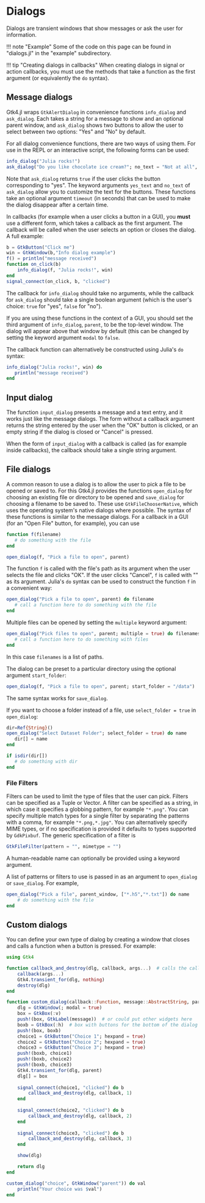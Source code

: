 # Dialogs

Dialogs are transient windows that show messages or ask the user for information.

!!! note "Example"
    Some of the code on this page can be found in "dialogs.jl" in the "example" subdirectory.

!!! tip "Creating dialogs in callbacks"
    When creating dialogs in signal or action callbacks, you must use the methods that take a function as the first argument (or equivalently the `do` syntax).

## Message dialogs

Gtk4.jl wraps `GtkAlertDialog` in convenience functions  `info_dialog` and `ask_dialog`.
Each takes a string for a message to show and an optional parent window, and `ask_dialog` shows two buttons to allow the user to select between two options: "Yes" and "No" by default.

For all dialog convenience functions, there are two ways of using them. For use in the REPL or an interactive script, the following forms can be used:

```julia
info_dialog("Julia rocks!")
ask_dialog("Do you like chocolate ice cream?"; no_text = "Not at all", yes_text = "I like it") && println("That's my favorite too.")
```
Note that `ask_dialog` returns `true` if the user clicks the button corresponding to "yes". The keyword arguments `yes_text` and `no_text` of `ask_dialog` allow you to customize the text for the buttons. These functions take an optional argument `timeout` (in seconds) that can be used to make the dialog disappear after a certain time.

In callbacks (for example when a user clicks a button in a GUI), you **must** use a different form, which takes a callback as the first argument. 
The callback will be called when the user selects an option or closes the dialog. A full example:
```julia
b = GtkButton("Click me")
win = GtkWindow(b,"Info dialog example")
f() = println("message received")
function on_click(b)
    info_dialog(f, "Julia rocks!", win)
end
signal_connect(on_click, b, "clicked")
```
The callback for `info_dialog` should take no arguments, while the callback for `ask_dialog` should take a single boolean argument (which is the user's choice: `true` for "yes", `false` for "no").

If you are using these functions in the context of a GUI, you should set the third argument of `info_dialog`, `parent`, to be the top-level window. The dialog will appear above that window by default (this can be changed by setting the keyword argument `modal` to `false`.

The callback function can alternatively be constructed using Julia's `do` syntax:
```julia
info_dialog("Julia rocks!", win) do
   println("message received")
end
```

## Input dialog

The function `input_dialog` presents a message and a text entry, and it works just like the message dialogs.
The form without a callback argument returns the string entered by the user when the "OK" button is clicked, or an empty string if the dialog is closed or "Cancel" is pressed.

When the form of `input_dialog` with a callback is called (as for example inside callbacks), the callback should take a single string argument.

## File dialogs

A common reason to use a dialog is to allow the user to pick a file to be opened or saved to.
For this Gtk4.jl provides the functions `open_dialog` for choosing an existing file or directory to be opened and `save_dialog` for choosing a filename to be saved to.
These use `GtkFileChooserNative`, which uses the operating system's native dialogs where possible.
The syntax of these functions is similar to the message dialogs.
For a callback in a GUI (for an "Open File" button, for example), you can use
```julia
function f(filename)
   # do something with the file
end

open_dialog(f, "Pick a file to open", parent)
```
The function `f` is called with the file's path as its argument when the user selects the file and clicks "OK".
If the user clicks "Cancel", `f` is called with "" as its argument.
Julia's `do` syntax can be used to construct the function `f` in a convenient way:
```julia
open_dialog("Pick a file to open", parent) do filename
   # call a function here to do something with the file
end
```
Multiple files can be opened by setting the `multiple` keyword argument:
```julia
open_dialog("Pick files to open", parent; multiple = true) do filenames
   # call a function here to do something with files
end
```
In this case `filenames` is a list of paths.

The dialog can be preset to a particular directory using the optional argument `start_folder`:
```julia
open_dialog(f, "Pick a file to open", parent; start_folder = "/data")
```
The same syntax works for `save_dialog`.

If you want to choose a folder instead of a file, use `select_folder = true` in `open_dialog`:
```julia
dir=Ref{String}()
open_dialog("Select Dataset Folder"; select_folder = true) do name
   dir[] = name
end

if isdir(dir[])
   # do something with dir
end
```

### File Filters
Filters can be used to limit the type of files that the user can pick. Filters can be specified as a Tuple or Vector.
A filter can be specified as a string, in which case it specifies a globbing pattern, for example `"*.png"`.
You can specify multiple match types for a single filter by separating the patterns with a comma, for example `"*.png,*.jpg"`.
You can alternatively specify MIME types, or if no specification is provided it defaults to types supported by `GdkPixbuf`.
The generic specification of a filter is
```julia
GtkFileFilter(pattern = "", mimetype = "")
```
A human-readable name can optionally be provided using a keyword argument.

A list of patterns or filters to use is passed in as an argument to `open_dialog` or `save_dialog`. For example,
```julia
open_dialog("Pick a file", parent_window, ["*.h5","*.txt"]) do name
    # do something with the file
end
```

## Custom dialogs

You can define your own type of dialog by creating a window that closes and calls a function when a button is pressed.
For example:
```julia
using Gtk4

function callback_and_destroy(dlg, callback, args...)  # calls the callback and destroys the dialog
    callback(args...)
    Gtk4.transient_for(dlg, nothing)
    destroy(dlg)
end

function custom_dialog(callback::Function, message::AbstractString, parent::GtkWindow)
    dlg = GtkWindow(; modal = true)
    box = GtkBox(:v)
    push!(box, GtkLabel(message))  # or could put other widgets here
    boxb = GtkBox(:h)  # box with buttons for the bottom of the dialog
    push!(box, boxb)
    choice1 = GtkButton("Choice 1"; hexpand = true)
    choice2 = GtkButton("Choice 2"; hexpand = true)
    choice3 = GtkButton("Choice 3"; hexpand = true)
    push!(boxb, choice1)
    push!(boxb, choice2)
    push!(boxb, choice3)
    Gtk4.transient_for(dlg, parent)
    dlg[] = box
    
    signal_connect(choice1, "clicked") do b
        callback_and_destroy(dlg, callback, 1)
    end
    
    signal_connect(choice2, "clicked") do b
        callback_and_destroy(dlg, callback, 2)
    end
    
    signal_connect(choice3, "clicked") do b
        callback_and_destroy(dlg, callback, 3)
    end

    show(dlg)

    return dlg
end

custom_dialog("choice", GtkWindow("parent")) do val
    println("Your choice was $val")
end
```

